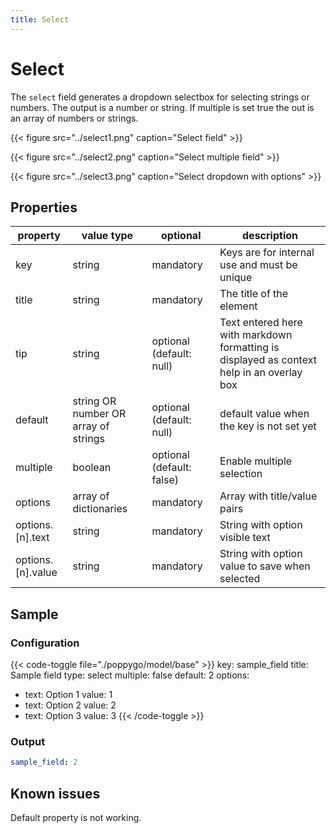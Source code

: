 ```yaml
---
title: Select
---
```


# Select

The `select` field generates a dropdown selectbox for selecting strings or
numbers. The output is a number or string. If multiple is set true the out is
an array of numbers or strings.

{{< figure src="../select1.png" caption="Select field" >}}

{{< figure src="../select2.png" caption="Select multiple field" >}}

{{< figure src="../select3.png" caption="Select dropdown with options" >}}

## Properties

| property          | value type                            | optional                  | description                                                                               |
|-------------------|---------------------------------------|---------------------------|-------------------------------------------------------------------------------------------|
| key               | string                                | mandatory                 | Keys are for internal use and must be unique                                              |
| title             | string                                | mandatory                 | The title of the element                                                                  |
| tip               | string                                | optional (default: null)  | Text entered here with markdown formatting is displayed as context help in an overlay box |
| default           | string OR number OR  array of strings | optional (default: null)  | default value when the key is not set yet                                                 |
| multiple          | boolean                               | optional (default: false) | Enable multiple selection                                                                 |
| options           | array of dictionaries                 | mandatory                 | Array with title/value pairs                                                              |
| options.[n].text  | string                                | mandatory                 | String with option visible text                                                           |
| options.[n].value | string                                | mandatory                 | String with option value to save when selected                                            |


## Sample

### Configuration

{{< code-toggle file="./poppygo/model/base" >}}
key: sample_field
title: Sample field
type: select
multiple: false
default: 2
options:
  - text: Option 1
    value: 1
  - text: Option 2
    value: 2
  - text: Option 3
    value: 3
{{< /code-toggle >}}

### Output

```yaml
sample_field: 2
```

## Known issues

Default property is not working.
